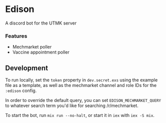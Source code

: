 # Edison
A discord bot for the UTMK server
### Features
- Mechmarket poller
- Vaccine appointment poller

## Development

To run locally, set the `token` property in `dev.secret.exs` using the example file as a template, as well as the mechmarket channel and role IDs for the `:edison` config.

In order to override the default query, you can set `EDISON_MECHMARKET_QUERY` to whatever search term you'd like for searching /r/mechmarket.

To start the bot, run `mix run --no-halt`, or start it in `iex` with `iex -S mix`.
